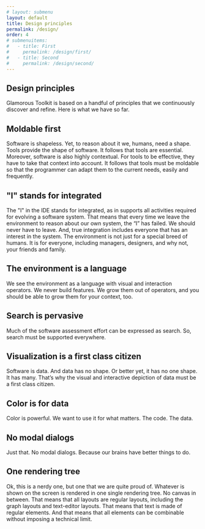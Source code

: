 ```yaml
---
# layout: submenu
layout: default
title: Design principles
permalink: /design/
order: 4
# submenuitems:
#   - title: First
#     permalink: /design/first/
#   - title: Second
#     permalink: /design/second/
---
```


<section id="components">
  <div class="container pt-5 pb-5 jumbotron-small">
    <div class="row">
      <div class="col-md-8">
        <h1>Design principles</h1>
        <p class="lead">Glamorous Toolkit is based on a handful of principles that we continuously discover and refine. Here is what we have so far.</p>
        <h2>Moldable first</h2>
        <p>
          Software is shapeless. Yet, to reason about it we, humans, need a shape. Tools provide the shape of software. It follows that tools are essential. Moreover, software is also highly contextual. For tools to be effective, they have to take that context into account. It follows that tools must be moldable so that the programmer can adapt them to the current needs, easily and frequently.
        </p>
        <h2>"I" stands for integrated</h2>
        <p>
          The "I" in the IDE stands for integrated, as in supports all activities required for evolving a software system. That means that every time we leave the environment to reason about our own system, the “I” has failed. We should never have to leave. And, true integration includes everyone that has an interest in the system. The environment is not just for a special breed of humans. It is for everyone, including managers, designers, and why not, your friends and family.
        </p>
        <h2>The environment is a language</h2>
        <p>
          We see the environment as a language with visual and interaction operators. We never build features. We grow them out of operators, and you should be able to grow them for your context, too.
        </p>
        <h2>Search is pervasive</h2>
        <p>
          Much of the software assessment effort can be expressed as search. So, search must be supported everywhere.
        </p>
        <h2>Visualization is a first class citizen</h2>
        <p>
          Software is data. And data has no shape. Or better yet, it has no one shape. It has many. That’s why the visual and interactive depiction of data must be a first class citizen.
        </p>
        <h2>Color is for data</h2>
        <p>
          Color is powerful. We want to use it for what matters. The code. The data.
        </p>
        <h2>No modal dialogs</h2>
        <p>
          Just that. No modal dialogs. Because our brains have better things to do.
        </p>
        <h2>One rendering tree</h2>
        <p>
          Ok, this is a nerdy one, but one that we are quite proud of. Whatever is shown on the screen is rendered in one single rendering tree. No canvas in between. That means that all layouts are regular layouts, including the graph layouts and text-editor layouts. That means that text is made of regular elements. And that means that all elements can be combinable without imposing a technical limit.
        </p>
      </div>
    </div> <!-- row -->
  </div> <!-- container -->
</section>